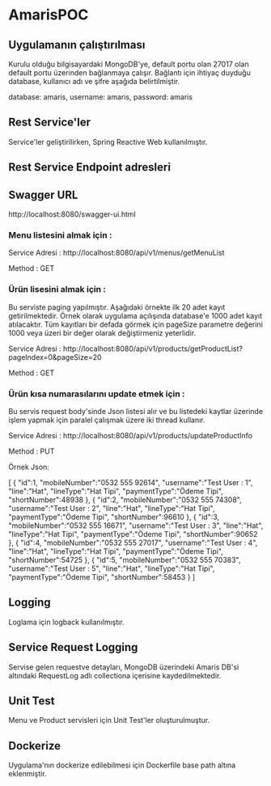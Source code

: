 # AmarisPOC

## Uygulamanın çalıştırılması

Kurulu olduğu bilgisayardaki MongoDB'ye, default portu olan 27017 olan default portu üzerinden bağlanmaya çalışır. Bağlantı için ihtiyaç duyduğu database, kullanıcı adı ve şifre aşağıda  belirtilmiştir.

database: amaris,
username: amaris,
password: amaris

## Rest Service'ler

Service'ler geliştirilirken, Spring Reactive Web kullanılmıştır.

## Rest Service Endpoint adresleri

## Swagger URL

http://localhost:8080/swagger-ui.html

### Menu listesini almak için : 

Service Adresi  : http://localhost:8080/api/v1/menus/getMenuList 

Method          : GET

### Ürün lisesini almak için : 

Bu serviste paging yapılmıştır. Aşağıdaki örnekte ilk 20 adet kayıt getirilmektedir. Örnek olarak uygulama açılışında database'e 1000 adet kayıt atılacaktır. Tüm kayıtları bir defada görmek için pageSize parametre değerini 1000 veya üzeri bir değer olarak değiştirmeniz yeterlidir.

Service Adresi  : http://localhost:8080/api/v1/products/getProductList?pageIndex=0&pageSize=20

Method          : GET


### Ürün kısa numarasılarını update etmek için : 

Bu servis request body'sinde Json listesi alır ve bu listedeki kaytlar üzerinde işlem yapmak için paralel çalışmak üzere iki thread kullanır.

Service Adresi  : http://localhost:8080/api/v1/products/updateProductInfo

Method          : PUT

Örnek Json:

[
   {
      "id":1,
      "mobileNumber":"0532 555 92614",
      "username":"Test User : 1",
      "line":"Hat",
      "lineType":"Hat Tipi",
      "paymentType":"Ödeme Tipi",
      "shortNumber":48938
   },
   {
      "id":2,
      "mobileNumber":"0532 555 74308",
      "username":"Test User : 2",
      "line":"Hat",
      "lineType":"Hat Tipi",
      "paymentType":"Ödeme Tipi",
      "shortNumber":96610
   },
   {
      "id":3,
      "mobileNumber":"0532 555 16671",
      "username":"Test User : 3",
      "line":"Hat",
      "lineType":"Hat Tipi",
      "paymentType":"Ödeme Tipi",
      "shortNumber":90652
   },
   {
      "id":4,
      "mobileNumber":"0532 555 27017",
      "username":"Test User : 4",
      "line":"Hat",
      "lineType":"Hat Tipi",
      "paymentType":"Ödeme Tipi",
      "shortNumber":54725
   },
   {
      "id":5,
      "mobileNumber":"0532 555 70383",
      "username":"Test User : 5",
      "line":"Hat",
      "lineType":"Hat Tipi",
      "paymentType":"Ödeme Tipi",
      "shortNumber":58453
   }
]


## Logging

Loglama için logback kullanılmıştır.

## Service Request Logging

Servise gelen requestve detayları, MongoDB üzerindeki Amaris DB'si altındaki RequestLog adlı collectiona içerisine kaydedilmektedir. 

## Unit Test

Menu ve Product servisleri için Unit Test'ler oluşturulmuştur.

## Dockerize

Uygulama'nın dockerize edilebilmesi için Dockerfile base path altına eklenmiştir.
